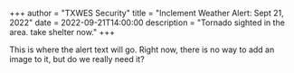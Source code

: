 +++
author = "TXWES Security"
title = "Inclement Weather Alert: Sept 21, 2022"
date = 2022-09-21T14:00:00
description = "Tornado sighted in the area. take shelter now."
+++

This is where the alert text will go. Right now, there is no way to add an image to it, but do we really need it?
